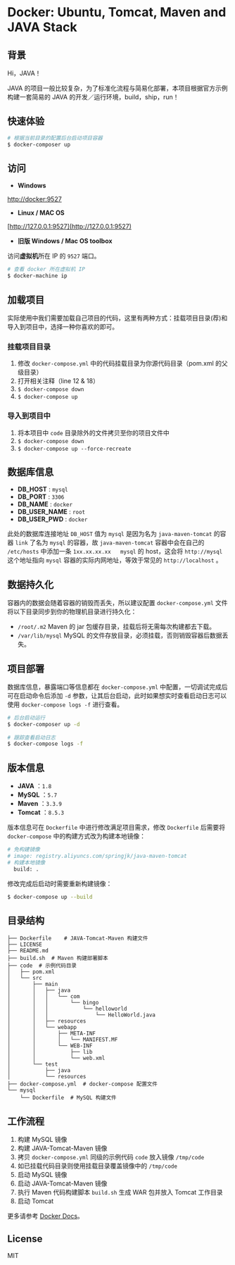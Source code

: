 # Docker: Ubuntu, Tomcat, Maven and JAVA Stack
## 背景
Hi，JAVA！

JAVA 的项目一般比较复杂，为了标准化流程与简易化部署，本项目根据官方示例构建一套简易的 JAVA 的开发／运行环境，build，ship，run！

## 快速体验
``` bash
# 根据当前目录的配置后台启动项目容器
$ docker-composer up
```

## 访问
* **Windows**

[http://docker:9527](http://docker:9527)

* **Linux / MAC OS**

[http://127.0.0.1:9527](http://127.0.0.1:9527)

* **旧版 Windows / Mac OS toolbox**

访问**虚拟机**所在 IP 的 `9527` 端口。

``` bash
# 查看 docker 所在虚拟机 IP
$ docker-machine ip
```

## 加载项目
实际使用中我们需要加载自己项目的代码，这里有两种方式：挂载项目目录(荐)和导入到项目中，选择一种你喜欢的即可。

### 挂载项目目录
1. 修改 `docker-compose.yml` 中的代码挂载目录为你源代码目录（pom.xml 的父级目录）
2. 打开相关注释（line 12 & 18）
3. `$ docker-compose down`
4. `$ docker-compose up`

### 导入到项目中
1. 将本项目中 `code` 目录除外的文件拷贝至你的项目文件中
2. `$ docker-compose down`
3. `$ docker-compose up --force-recreate`

## 数据库信息
* **DB_HOST** : `mysql`
* **DB_PORT** : `3306`
* **DB_NAME** : `docker`
* **DB_USER_NAME** : `root`
* **DB_USER_PWD** : `docker`

此处的数据库连接地址 `DB_HOST` 值为 `mysql` 是因为名为 `java-maven-tomcat` 的容器 `link` 了名为 `mysql` 的容器，故 `java-maven-tomcat` 容器中会在自己的 `/etc/hosts` 中添加一条 `1xx.xx.xx.xx   mysql` 的 host，这会将 `http://mysql` 这个地址指向 `mysql` 容器的实际内网地址，等效于常见的 `http://localhost` 。

## 数据持久化
容器内的数据会随着容器的销毁而丢失，所以建议配置 `docker-compose.yml` 文件将以下目录同步到你的物理机目录进行持久化：

* `/root/.m2` 	Maven 的 jar 包缓存目录，挂载后将无需每次构建都去下载。
* `/var/lib/mysql` MySQL 的文件存放目录，必须挂载，否则销毁容器后数据丢失。

## 项目部署
数据库信息，暴露端口等信息都在 `docker-compose.yml` 中配置，一切调试完成后可在启动命令后添加 `-d` 参数，让其后台启动，此时如果想实时查看启动日志可以使用 `docker-compose logs -f` 进行查看。

``` bash
# 后台启动运行
$ docker-composer up -d
	
# 跟踪查看启动日志
$ docker-compose logs -f
```

## 版本信息
* **JAVA** ：`1.8`
* **MySQL** ：`5.7`
* **Maven** ：`3.3.9`
* **Tomcat** ：`8.5.3`

版本信息可在 `Dockerfile` 中进行修改满足项目需求，修改 `Dockerfile` 后需要将 `docker-compose` 中的构建方式改为构建本地镜像：

``` bash
# 免构建镜像
# image: registry.aliyuncs.com/springjk/java-maven-tomcat
# 构建本地镜像
  build: .
```

修改完成后启动时需要重新构建镜像：

``` bash
$ docker-compose up --build
```

## 目录结构

```
├── Dockerfile	  # JAVA-Tomcat-Maven 构建文件
├── LICENSE
├── README.md
├── build.sh  # Maven 构建部署脚本
├── code  # 示例代码目录
│   ├── pom.xml
│   └── src
│       ├── main
│       │   ├── java
│       │   │   └── com
│       │   │       └── bingo
│       │   │           └── helloworld
│       │   │               └── HelloWorld.java
│       │   ├── resources
│       │   └── webapp
│       │       ├── META-INF
│       │       │   └── MANIFEST.MF
│       │       └── WEB-INF
│       │           ├── lib
│       │           └── web.xml
│       └── test
│           ├── java
│           └── resources
├── docker-compose.yml  # docker-compose 配置文件
└── mysql
    └── Dockerfile  # MySQL 构建文件
``` 

## 工作流程
1. 构建 MySQL 镜像
2. 构建 JAVA-Tomcat-Maven 镜像
3. 拷贝 `docker-compose.yml` 同级的示例代码 `code` 放入镜像 `/tmp/code`
4. 如已挂载代码目录则使用挂载目录覆盖镜像中的 `/tmp/code`
5. 启动 MySQL 镜像
6. 启动 JAVA-Tomcat-Maven 镜像
7. 执行 Maven 代码构建脚本 `build.sh` 生成 WAR 包并放入 Tomcat 工作目录
8. 启动 Tomcat

更多请参考 [Docker Docs](https://docs.docker.com/)。

## License
MIT







